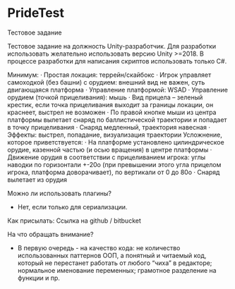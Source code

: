# PrideTest
Тестовое задание

Тестовое задание на должность Unity-разработчик.
 Для разработки использовать желательно использовать версию Unity >=2018. В процессе разработки для написания скриптов использовать только C#. 

Минимум: 
· Простая локация: террейн/скайбокс 
· Игрок управляет самоходкой (без башни) с орудием: внешний вид не важен, суть двигающаяся платформа 
· Управление платформой: WSAD 
· Управление орудием (точкой прицеливания): мышь 
· Вид прицела – зеленый крестик, если точка прицеливания выходит за границы локации, он краснеет, выстрел не возможен 
· По правой кнопке мыши из центра платформы вылетает снаряд по баллистической траектории и попадает в точку прицеливания 
· Снаряд медленный, траектория навесная 
· Эффекты: выстрел, попадание, визуализация траектории Усложнение, которое приветствуется: 
· На платформе установлено цилиндрическое орудие, казенной частью (и осью вращения) в центре платформы 
· Движение орудия в соответствии с прицеливанием игрока: углы наводки по горизонтали +-20о (при превышении этого угла прицелом игрока, платформа доворачивает), по вертикали от 0 до 80о 
· Снаряд вылетает из орудия 

Можно ли использовать плагины?
   - Нет, если только для сериализации.

Как присылать:
 Ссылка на github / bitbucket 

На что обращать внимание? 
- В первую очередь - на качество кода: не количество использованных паттернов ООП, а понятный и читаемый код, который не перестанет работать от любого “чиха” в редакторе; нормальное именование переменных; грамотное разделение на функции и пр.
